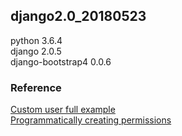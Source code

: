 ## django2.0_20180523
python 3.6.4 \
django 2.0.5 \
django-bootstrap4 0.0.6
### Reference
[Custom user full example](https://docs.djangoproject.com/en/2.0/topics/auth/customizing/#a-full-example) \
[Programmatically creating permissions](https://docs.djangoproject.com/en/2.0/topics/auth/default/#programmatically-creating-permissions)
